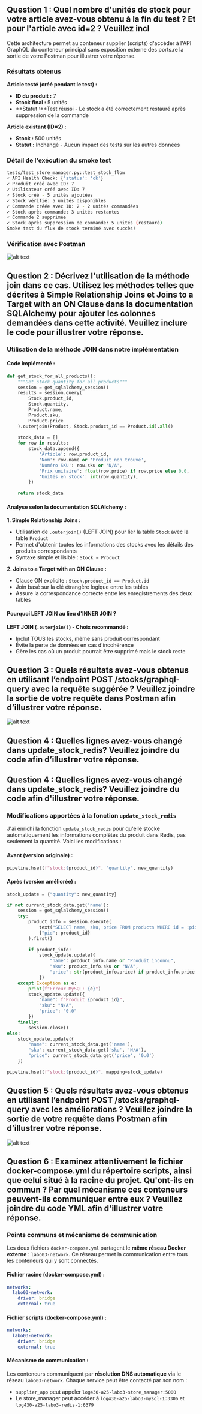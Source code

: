 ## Question 1 : Quel nombre d'unités de stock pour votre article avez-vous obtenu à la fin du test ? Et pour l'article avec id=2 ? Veuillez incl

Cette architecture permet au conteneur supplier (scripts) d'accéder à l'API GraphQL du conteneur principal sans exposition externe des ports.re la sortie de votre Postman pour illustrer votre réponse.

### Résultats obtenus

**Article testé (créé pendant le test) :**
- **ID du produit :** 7
- **Stock final :** 5 unités
- **Statut :**Test réussi - Le stock a été correctement restauré après suppression de la commande

**Article existant (ID=2) :**
- **Stock :** 500 unités
- **Statut :** Inchangé - Aucun impact des tests sur les autres données

### Détail de l'exécution du smoke test

```bash
tests/test_store_manager.py::test_stock_flow 
✓ API Health Check: {'status': 'ok'}
✓ Produit créé avec ID: 7
✓ Utilisateur créé avec ID: 7
✓ Stock créé - 5 unités ajoutées
✓ Stock vérifié: 5 unités disponibles
✓ Commande créée avec ID: 2 - 2 unités commandées
✓ Stock après commande: 3 unités restantes
✓ Commande 2 supprimée
✓ Stock après suppression de commande: 5 unités (restauré)
Smoke test du flux de stock terminé avec succès!
```

### Vérification avec Postman

![alt text](image.png)

## Question 2 : Décrivez l'utilisation de la méthode join dans ce cas. Utilisez les méthodes telles que décrites à Simple Relationship Joins et Joins to a Target with an ON Clause dans la documentation SQLAlchemy pour ajouter les colonnes demandées dans cette activité. Veuillez inclure le code pour illustrer votre réponse.

### Utilisation de la méthode JOIN dans notre implémentation

#### Code implémenté :

```python
def get_stock_for_all_products():
    """Get stock quantity for all products"""
    session = get_sqlalchemy_session()
    results = session.query(
        Stock.product_id,
        Stock.quantity,
        Product.name,
        Product.sku,
        Product.price
    ).outerjoin(Product, Stock.product_id == Product.id).all()
    
    stock_data = []
    for row in results:
        stock_data.append({
            'Article': row.product_id,
            'Nom': row.name or 'Produit non trouvé',
            'Numéro SKU': row.sku or 'N/A',
            'Prix unitaire': float(row.price) if row.price else 0.0,
            'Unités en stock': int(row.quantity),
        })
    
    return stock_data
```

#### Analyse selon la documentation SQLAlchemy :

**1. Simple Relationship Joins :**
- Utilisation de `.outerjoin()` (LEFT JOIN) pour lier la table `Stock` avec la table `Product`
- Permet d'obtenir toutes les informations des stocks avec les détails des produits correspondants
- Syntaxe simple et lisible : `Stock → Product`

**2. Joins to a Target with an ON Clause :**
- Clause ON explicite : `Stock.product_id == Product.id`
- Join basé sur la clé étrangère logique entre les tables
- Assure la correspondance correcte entre les enregistrements des deux tables

#### Pourquoi LEFT JOIN au lieu d'INNER JOIN ?

**LEFT JOIN (`.outerjoin()`) - Choix recommandé :**
- Inclut TOUS les stocks, même sans produit correspondant
- Évite la perte de données en cas d'incohérence
- Gère les cas où un produit pourrait être supprimé mais le stock reste


## Question 3 : Quels résultats avez-vous obtenus en utilisant l’endpoint POST /stocks/graphql-query avec la requête suggérée ? Veuillez joindre la sortie de votre requête dans Postman afin d’illustrer votre réponse.

![alt text](image-1.png)

## Question 4 : Quelles lignes avez-vous changé dans update_stock_redis? Veuillez joindre du code afin d’illustrer votre réponse.

## Question 4 : Quelles lignes avez-vous changé dans update_stock_redis? Veuillez joindre du code afin d'illustrer votre réponse.

### Modifications apportées à la fonction `update_stock_redis`

J'ai enrichi la fonction `update_stock_redis` pour qu'elle stocke automatiquement les informations complètes du produit dans Redis, pas seulement la quantité. Voici les modifications :

#### **Avant (version originale) :**
```python
pipeline.hset(f"stock:{product_id}", "quantity", new_quantity)
```

#### **Après (version améliorée) :**
```python
stock_update = {"quantity": new_quantity}

if not current_stock_data.get('name'):
    session = get_sqlalchemy_session()
    try:
        product_info = session.execute(
            text("SELECT name, sku, price FROM products WHERE id = :pid"),
            {"pid": product_id}
        ).first()
        
        if product_info:
            stock_update.update({
                "name": product_info.name or "Produit inconnu",
                "sku": product_info.sku or "N/A", 
                "price": str(product_info.price) if product_info.price else "0.0"
            })
    except Exception as e:
        print(f"Erreur MySQL: {e}")
        stock_update.update({
            "name": f"Produit {product_id}",
            "sku": "N/A",
            "price": "0.0"
        })
    finally:
        session.close()
else:
    stock_update.update({
        "name": current_stock_data.get('name'),
        "sku": current_stock_data.get('sku', 'N/A'),
        "price": current_stock_data.get('price', '0.0')
    })

pipeline.hset(f"stock:{product_id}", mapping=stock_update)
```



## Question 5 : Quels résultats avez-vous obtenus en utilisant l’endpoint POST /stocks/graphql-query avec les améliorations ? Veuillez joindre la sortie de votre requête dans Postman afin d’illustrer votre réponse.

![alt text](image-2.png)

## Question 6 : Examinez attentivement le fichier docker-compose.yml du répertoire scripts, ainsi que celui situé à la racine du projet. Qu'ont-ils en commun ? Par quel mécanisme ces conteneurs peuvent-ils communiquer entre eux ? Veuillez joindre du code YML afin d'illustrer votre réponse.

### Points communs et mécanisme de communication

Les deux fichiers `docker-compose.yml` partagent le **même réseau Docker externe** : `labo03-network`. Ce réseau permet la communication entre tous les conteneurs qui y sont connectés.

#### **Fichier racine (docker-compose.yml) :**
```yml
networks:
  labo03-network:
    driver: bridge
    external: true
```

#### **Fichier scripts (docker-compose.yml) :**
```yml
networks:
  labo03-network:
    driver: bridge
    external: true
```

#### **Mécanisme de communication :**

Les conteneurs communiquent par **résolution DNS automatique** via le réseau `labo03-network`. Chaque service peut être contacté par son nom :

- `supplier_app` peut appeler `log430-a25-labo3-store_manager:5000`
- Le store_manager peut accéder à `log430-a25-labo3-mysql-1:3306` et `log430-a25-labo3-redis-1:6379`










